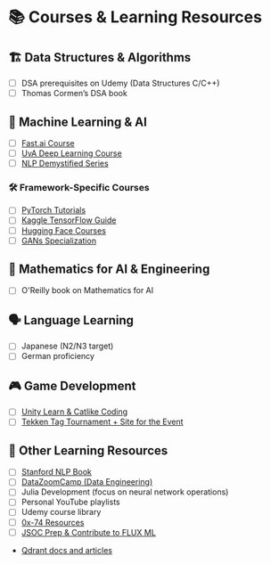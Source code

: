 # 📚 Courses & Learning Resources

## 🏗 Data Structures & Algorithms
- [ ] DSA prerequisites on Udemy (Data Structures C/C++)
- [ ] Thomas Cormen’s DSA book

## 🤖 Machine Learning & AI
- [ ] [Fast.ai Course](https://course.fast.ai)
- [ ] [UvA Deep Learning Course](https://uvadlc-notebooks.readthedocs.io/en/latest/index.html)
- [ ] [NLP Demystified Series](https://www.youtube.com/playlist?list=PLw3N0OFSAYSEC_XokEcX8uzJmEZSoNGuS)

### 🛠 Framework-Specific Courses
- [ ] [PyTorch Tutorials](https://pytorch.org/tutorials/)
- [ ] [Kaggle TensorFlow Guide](https://www.kaggle.com/learn-guide/tensorflow)
- [ ] [Hugging Face Courses](https://huggingface.co/learn)
- [ ] [GANs Specialization](https://www.coursera.org/specializations/generative-adversarial-networks-gans)

## 📐 Mathematics for AI & Engineering
- [ ] O'Reilly book on Mathematics for AI

## 🗣 Language Learning
- [ ] Japanese (N2/N3 target)
- [ ] German proficiency

## 🎮 Game Development
- [ ] [Unity Learn & Catlike Coding](https://learn.unity.com)
- [ ] [Tekken Tag Tournament + Site for the Event](https://docs.diambra.ai/projects/gamepainter/)

## 📖 Other Learning Resources
- [ ] [Stanford NLP Book](https://nlp.stanford.edu/IR-book/)
- [ ] [DataZoomCamp (Data Engineering)](https://dezoomcamp.streamlit.app/)
- [ ] Julia Development (focus on neural network operations)
- [ ] Personal YouTube playlists
- [ ] Udemy course library
- [ ] [0x-74 Resources](https://0x-74.netlify.app/resources/)
- [ ] [JSOC Prep & Contribute to FLUX ML](https://fluxml.ai)
- [Qdrant docs and articles](https://qdrant.tech/articles/)  
